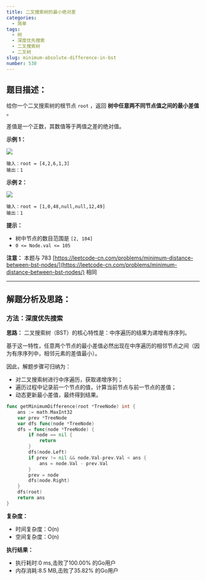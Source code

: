 ```yaml
---
title: 二叉搜索树的最小绝对差
categories:
  - 简单
tags: 
  - 树
  - 深度优先搜索
  - 二叉搜索树
  - 二叉树
slug: minimum-absolute-difference-in-bst
number: 530
---
```


## 题目描述：

给你一个二叉搜索树的根节点 `root` ，返回 **树中任意两不同节点值之间的最小差值** 。

差值是一个正数，其数值等于两值之差的绝对值。

**示例 1：**

![](/img/leetcode/530二叉搜索树的最小绝对差/bst1.jpg)

```
输入：root = [4,2,6,1,3]
输出：1

```

**示例 2：**

![](/img/leetcode/530二叉搜索树的最小绝对差/bst2.jpg)

```
输入：root = [1,0,48,null,null,12,49]
输出：1

```

**提示：**

- 树中节点的数目范围是 `[2, 104]`
- `0 <= Node.val <= 105`

**注意：** 本题与 783 [https://leetcode-cn.com/problems/minimum-distance-between-bst-nodes/](https://leetcode-cn.com/problems/minimum-distance-between-bst-nodes/) 相同

---
## 解题分析及思路：

### 方法：深度优先搜索

**思路：**
二叉搜索树（BST）的核心特性是：中序遍历的结果为递增有序序列。

基于这一特性，任意两个节点的最小差值必然出现在中序遍历的相邻节点之间（因为有序序列中，相邻元素的差值最小）。

因此，解题步骤可归纳为：

- 对二叉搜索树进行中序遍历，获取递增序列；
- 遍历过程中记录前一个节点的值，计算当前节点与前一节点的差值；
- 动态更新最小差值，最终得到结果。

```go
func getMinimumDifference(root *TreeNode) int {
	ans := math.MaxInt32
	var prev *TreeNode
	var dfs func(node *TreeNode)
	dfs = func(node *TreeNode) {
		if node == nil {
			return
		}
		dfs(node.Left)
		if prev != nil && node.Val-prev.Val < ans {
			ans = node.Val - prev.Val
		}
		prev = node
		dfs(node.Right)
	}
	dfs(root)
	return ans
}
```


**复杂度：**

- 时间复杂度：O(n)
- 空间复杂度：O(n)

**执行结果：**

- 执行耗时:0 ms,击败了100.00% 的Go用户 
- 内存消耗:8.5 MB,击败了35.82% 的Go用户
